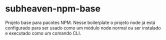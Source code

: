 # subheaven-npm-base
Projeto base para pacotes NPM. Nesse boilerplate o projeto node já está configurado para ser usado como um módulo node normal ou ser instalado e executado como um comando CLI.

